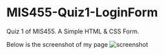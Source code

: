 # MIS455-Quiz1-LoginForm

Quiz 1 of MIS455. A Simple HTML & CSS Form.

Below is the screenshot of my page
![screenshot](https://github.com/Sumaiya-Karim-Katha/MIS455-Quiz1-LoginForm/assets/114346589/de52bb5e-39f1-4ed2-9a31-ee94fc3f46ee)
